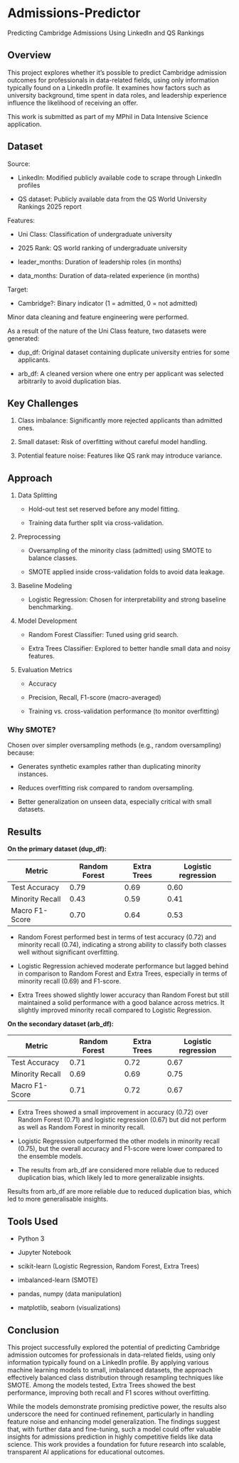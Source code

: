 # Admissions-Predictor

Predicting Cambridge Admissions Using LinkedIn and QS Rankings 

## Overview

This project explores whether it’s possible to predict Cambridge admission outcomes for professionals in data-related fields, using only information typically found on a LinkedIn profile. It examines how factors such as university background, time spent in data roles, and leadership experience influence the likelihood of receiving an offer.

This work is submitted as part of my MPhil in Data Intensive Science application.

## Dataset

Source: 

- LinkedIn: Modified publicly available code to scrape through LinkedIn profiles

- QS dataset: Publicly available data from the QS World University Rankings 2025 report

Features:

- Uni Class: Classification of undergraduate university

- 2025 Rank: QS world ranking of undergraduate university

- leader_months: Duration of leadership roles (in months)

- data_months: Duration of data-related experience (in months)

Target:

- Cambridge?: Binary indicator (1 = admitted, 0 = not admitted)


Minor data cleaning and feature engineering were performed.

As a result of the nature of the Uni Class feature, two datasets were generated:

- dup_df: Original dataset containing duplicate university entries for some applicants.

- arb_df: A cleaned version where one entry per applicant was selected arbitrarily to avoid duplication bias.

## Key Challenges

1. Class imbalance: Significantly more rejected applicants than admitted ones.

2. Small dataset: Risk of overfitting without careful model handling.

3. Potential feature noise: Features like QS rank may introduce variance.

## Approach

1. Data Splitting

    - Hold-out test set reserved before any model fitting.
    
    - Training data further split via cross-validation.
    
2. Preprocessing

    - Oversampling of the minority class (admitted) using SMOTE to balance classes.
    
    - SMOTE applied inside cross-validation folds to avoid data leakage.

3. Baseline Modeling

    - Logistic Regression: Chosen for interpretability and strong baseline benchmarking.

4. Model Development

    - Random Forest Classifier: Tuned using grid search.
    
    - Extra Trees Classifier: Explored to better handle small data and noisy features.

5. Evaluation Metrics

    - Accuracy
    
    - Precision, Recall, F1-score (macro-averaged)
    
    - Training vs. cross-validation performance (to monitor overfitting)

### Why SMOTE?

Chosen over simpler oversampling methods (e.g., random oversampling) because:

- Generates synthetic examples rather than duplicating minority instances.

- Reduces overfitting risk compared to random oversampling.

- Better generalization on unseen data, especially critical with small datasets.

## Results

**On the primary dataset (dup_df):**

|Metric | Random Forest | Extra Trees | Logistic regression |
| --- | --- | --- | --- | 
|Test Accuracy | 0.79 | 0.69 | 0.60 |
|Minority Recall | 0.43 | 0.59 | 0.41 |
|Macro F1-Score | 0.70 | 0.64 | 0.53 |

- Random Forest performed best in terms of test accuracy (0.72) and minority recall (0.74), indicating a strong ability to classify both classes well without significant overfitting.

- Logistic Regression achieved moderate performance but lagged behind in comparison to Random Forest and Extra Trees, especially in terms of minority recall (0.69) and F1-score.

- Extra Trees showed slightly lower accuracy than Random Forest but still maintained a solid performance with a good balance across metrics. It slightly improved minority recall compared to Logistic Regression.


**On the secondary dataset (arb_df):**

|Metric | Random Forest | Extra Trees | Logistic regression |
| --- | --- | --- | --- |
|Test Accuracy | 0.71 | 0.72 | 0.67 |
|Minority Recall | 0.69 | 0.69 | 0.75 |
|Macro F1-Score | 0.71 | 0.72 | 0.67 |

- Extra Trees showed a small improvement in accuracy (0.72) over Random Forest (0.71) and logistic regression (0.67) but did not perform as well as Random Forest in minority recall.

- Logistic Regression outperformed the other models in minority recall (0.75), but the overall accuracy and F1-score were lower compared to the ensemble models.

- The results from arb_df are considered more reliable due to reduced duplication bias, which likely led to more generalizable insights.

Results from arb_df are more reliable due to reduced duplication bias, which led to more generalisable insights.

## Tools Used

- Python 3
 
- Jupyter Notebook
 
- scikit-learn (Logistic Regression, Random Forest, Extra Trees)
 
- imbalanced-learn (SMOTE)
 
- pandas, numpy (data manipulation)
 
- matplotlib, seaborn (visualizations)
 
## Conclusion

This project successfully explored the potential of predicting Cambridge admission outcomes for professionals in data-related fields, using only information typically found on a LinkedIn profile. By applying various machine learning models to small, imbalanced datasets, the approach effectively balanced class distribution through resampling techniques like SMOTE. Among the models tested, Extra Trees showed the best performance, improving both recall and F1 scores without overfitting.

While the models demonstrate promising predictive power, the results also underscore the need for continued refinement, particularly in handling feature noise and enhancing model generalization. The findings suggest that, with further data and fine-tuning, such a model could offer valuable insights for admissions prediction in highly competitive fields like data science. This work provides a foundation for future research into scalable, transparent AI applications for educational outcomes.

